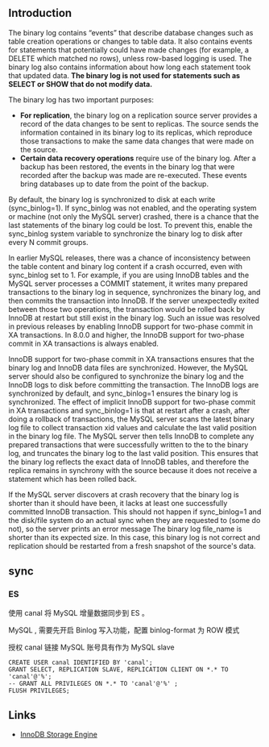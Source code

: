 ## Introduction

The binary log contains “events” that describe database changes such as table creation operations or changes to table data.
It also contains events for statements that potentially could have made changes (for example, a DELETE which matched no rows), unless row-based logging is used.
The binary log also contains information about how long each statement took that updated data.
**The binary log is not used for statements such as SELECT or SHOW that do not modify data.**

The binary log has two important purposes:

- **For replication**, the binary log on a replication source server provides a record of the data changes to be sent to replicas.
  The source sends the information contained in its binary log to its replicas, which reproduce those transactions to make the same data changes that were made on the source.
- **Certain data recovery operations** require use of the binary log.
  After a backup has been restored, the events in the binary log that were recorded after the backup was made are re-executed.
  These events bring databases up to date from the point of the backup.



By default, the binary log is synchronized to disk at each write (sync_binlog=1).
If sync_binlog was not enabled, and the operating system or machine (not only the MySQL server) crashed, there is a chance that the last statements of the binary log could be lost.
To prevent this, enable the sync_binlog system variable to synchronize the binary log to disk after every N commit groups.


In earlier MySQL releases, there was a chance of inconsistency between the table content and binary log content if a crash occurred, even with sync_binlog set to 1. 
For example, if you are using InnoDB tables and the MySQL server processes a COMMIT statement, it writes many prepared transactions to the binary log in sequence, synchronizes the binary log, and then commits the transaction into InnoDB. 
If the server unexpectedly exited between those two operations, the transaction would be rolled back by InnoDB at restart but still exist in the binary log. 
Such an issue was resolved in previous releases by enabling InnoDB support for two-phase commit in XA transactions. 
In 8.0.0 and higher, the InnoDB support for two-phase commit in XA transactions is always enabled.

InnoDB support for two-phase commit in XA transactions ensures that the binary log and InnoDB data files are synchronized. 
However, the MySQL server should also be configured to synchronize the binary log and the InnoDB logs to disk before committing the transaction. 
The InnoDB logs are synchronized by default, and sync_binlog=1 ensures the binary log is synchronized. 
The effect of implicit InnoDB support for two-phase commit in XA transactions and sync_binlog=1 is that at restart after a crash, after doing a rollback of transactions, the MySQL server scans the latest binary log file to collect transaction xid values and calculate the last valid position in the binary log file. 
The MySQL server then tells InnoDB to complete any prepared transactions that were successfully written to the to the binary log, and truncates the binary log to the last valid position. 
This ensures that the binary log reflects the exact data of InnoDB tables, and therefore the replica remains in synchrony with the source because it does not receive a statement which has been rolled back.

If the MySQL server discovers at crash recovery that the binary log is shorter than it should have been, it lacks at least one successfully committed InnoDB transaction. 
This should not happen if sync_binlog=1 and the disk/file system do an actual sync when they are requested to (some do not), so the server prints an error message The binary log file_name is shorter than its expected size. 
In this case, this binary log is not correct and replication should be restarted from a fresh snapshot of the source's data.


## sync


### ES

使用 canal 将 MySQL 增量数据同步到 ES 。

MySQL , 需要先开启 Binlog 写入功能，配置 binlog-format 为 ROW 模式

授权 canal 链接 MySQL 账号具有作为 MySQL slave

```mysql
CREATE USER canal IDENTIFIED BY 'canal';  
GRANT SELECT, REPLICATION SLAVE, REPLICATION CLIENT ON *.* TO 'canal'@'%';
-- GRANT ALL PRIVILEGES ON *.* TO 'canal'@'%' ;
FLUSH PRIVILEGES;
```




## Links

- [InnoDB Storage Engine](/docs/CS/DB/MySQL/InnoDB.md)